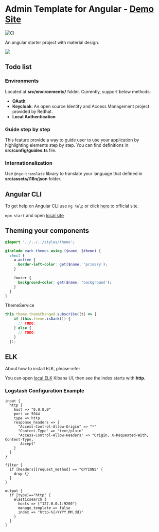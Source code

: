 # Admin Template for Angular - [Demo Site](https://bndynet.github.io/admin-template-for-angular/)

![CI](https://github.com/bndynet/admin-template-for-angular/workflows/CI/badge.svg)

An angular starter project with material design.

<img src="https://static.bndy.net/images/projects/admin-template-for-angular.gif">

## Todo list

### Environments

Located at **src/environments/** folder. Currently, support below methods:

- **OAuth**
- **Keycloak**: An open source Identity and Access Management project provided by Redhat.
- **Local Authentication**

### Guide step by step

This feature provide a way to guide user to use your application by highlighting elements step by step. You can find definitions in **src/config/guides.ts** file.

### Internationalization

Use `@ngx-translate` library to translate your language that defined in **src/assets/i18n/json** folder.

## Angular CLI

To get help on Angular CLI use `ng help` or click [here](https://angular.io/cli) to official site.

`npm start` and open [local site](http://localhost:9000/)

## Theming your components

```scss
@import '../../../styles/theme';

@include each-themes using ($name, $theme) {
  :host {
    a.active {
      border-left-color: get($name, 'primary');
    }

    footer {
      background-color: get($name, 'background');
    }
  }
}
```

ThemeService

```typescript
this.theme.themeChanged.subscribe((t) => {
    if (this.theme.isDark()) {
      // TODO:
    } else {
      // TODO:
    }
  });
```

## ELK

About how to install ELK, please refer [](https://www.notion.so/bndynet/ELK-2503f149b5074c079d372ec41f8346cb)

You can open [local ELK](http://127.0.0.1:5601/app/management/kibana/indexPatterns) Kibana UI, then see the index starts with **http**.

### Logstash Configuration Example

```
input {
  http {
    host => "0.0.0.0"
    port => 5044
    type => http
    response_headers => {
      "Access-Control-Allow-Origin" => "*"
      "Content-Type" => "text/plain"
      "Access-Control-Allow-Headers" => "Origin, X-Requested-With, Content-Type,
       Accept"
    }
  }
}

filter {
  if [headers][request_method] == "OPTIONS" {
    drop {}
  }
}

output {
  if [type]=="http" {
    elasticsearch {
      hosts => ["127.0.0.1:9200"]
      manage_template => false
      index => "http-%{+YYYY.MM.dd}"
    }
  }
}
```
